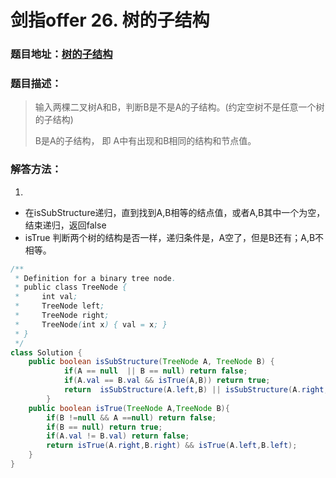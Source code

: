 # 剑指offer 26. 树的子结构



### 题目地址：[树的子结构](https://leetcode-cn.com/problems/shu-de-zi-jie-gou-lcof/)



### 题目描述：

>输入两棵二叉树A和B，判断B是不是A的子结构。(约定空树不是任意一个树的子结构)
>
>B是A的子结构， 即 A中有出现和B相同的结构和节点值。



### 解答方法：

1. 

- 在isSubStructure递归，直到找到A,B相等的结点值，或者A,B其中一个为空，结束递归，返回false
- isTrue 判断两个树的结构是否一样，递归条件是，A空了，但是B还有；A,B不相等。

```java
/**
 * Definition for a binary tree node.
 * public class TreeNode {
 *     int val;
 *     TreeNode left;
 *     TreeNode right;
 *     TreeNode(int x) { val = x; }
 * }
 */
class Solution {
    public boolean isSubStructure(TreeNode A, TreeNode B) {
            if(A == null  || B == null) return false;
            if(A.val == B.val && isTrue(A,B)) return true;
            return  isSubStructure(A.left,B) || isSubStructure(A.right,B);
        }
    public boolean isTrue(TreeNode A,TreeNode B){
        if(B !=null && A ==null) return false;
        if(B == null) return true;
        if(A.val != B.val) return false;
        return isTrue(A.right,B.right) && isTrue(A.left,B.left);
    }
}
```
